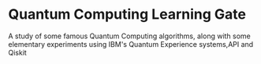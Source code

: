 # Quantum Computing Learning Gate
A study of some famous Quantum Computing algorithms, along with some elementary experiments using IBM's Quantum Experience systems,API and Qiskit
